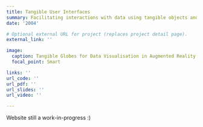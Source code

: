 ```yaml
---
title: Tangible User Interfaces
summary: Facilitating interactions with data using tangible objects and controllers.
date: '2004'

# Optional external URL for project (replaces project detail page).
external_link: ''

image:
  caption: Tangible Globes for Data Visualisation in Augmented Reality
  focal_point: Smart

links: ''
url_code: ''
url_pdf: ''
url_slides: ''
url_video: ''

---
```


Website still a work-in-progress :)